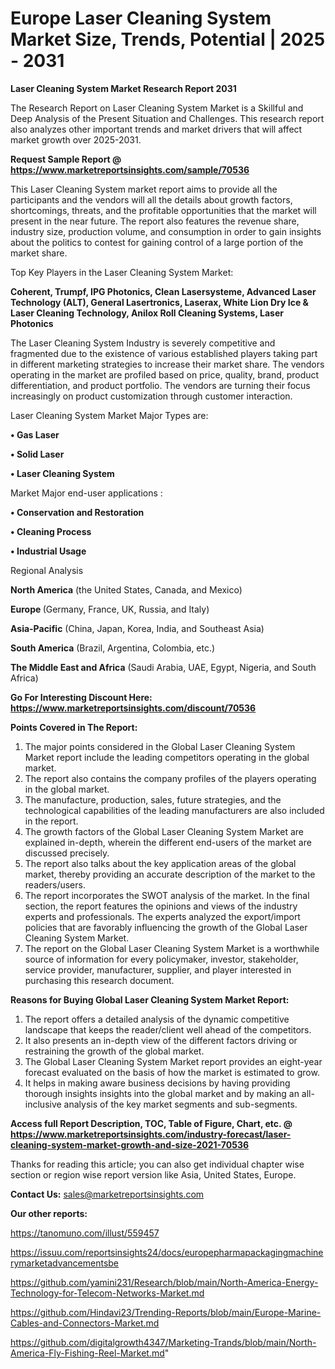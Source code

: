 # Europe Laser Cleaning System Market Size, Trends, Potential | 2025 - 2031

<strong>Laser Cleaning System Market Research Report 2031</strong>

The Research Report on Laser Cleaning System Market is a Skillful and Deep Analysis of the Present Situation and Challenges. This research report also analyzes other important trends and market drivers that will affect market growth over 2025-2031.

<strong>Request Sample Report @ <a href=https://www.marketreportsinsights.com/sample/70536>https://www.marketreportsinsights.com/sample/70536</a></strong>

This Laser Cleaning System market report aims to provide all the participants and the vendors will all the details about growth factors, shortcomings, threats, and the profitable opportunities that the market will present in the near future. The report also features the revenue share, industry size, production volume, and consumption in order to gain insights about the politics to contest for gaining control of a large portion of the market share.

Top Key Players in the Laser Cleaning System Market:

<strong>Coherent, Trumpf, IPG Photonics, Clean Lasersysteme, Advanced Laser Technology (ALT), General Lasertronics, Laserax, White Lion Dry Ice & Laser Cleaning Technology, Anilox Roll Cleaning Systems, Laser Photonics</strong>

The Laser Cleaning System Industry is severely competitive and fragmented due to the existence of various established players taking part in different marketing strategies to increase their market share. The vendors operating in the market are profiled based on price, quality, brand, product differentiation, and product portfolio. The vendors are turning their focus increasingly on product customization through customer interaction.

Laser Cleaning System Market Major Types are:

<strong>• Gas Laser

• Solid Laser

• Laser Cleaning System</strong>

Market Major end-user applications :

<strong>• Conservation and Restoration

• Cleaning Process

• Industrial Usage</strong>

Regional Analysis

</u><strong><b>North America</b></strong> (the United States, Canada, and Mexico)

<strong><b>Europe </b></strong>(Germany, France, UK, Russia, and Italy)

<strong><b>Asia-Pacific</b></strong> (China, Japan, Korea, India, and Southeast Asia)

<strong><b>South America</b></strong> (Brazil, Argentina, Colombia, etc.)

<strong><b>The Middle East and Africa</b></strong> (Saudi Arabia, UAE, Egypt, Nigeria, and South Africa)

<strong>Go For Interesting Discount Here: <a href=https://www.marketreportsinsights.com/discount/70536>https://www.marketreportsinsights.com/discount/70536</a></strong>

<strong>Points Covered in The Report:</strong>
<ol>
  <li>The major points considered in the Global Laser Cleaning System Market report include the leading competitors operating in the global market.</li>
  <li>The report also contains the company profiles of the players operating in the global market.</li>
  <li>The manufacture, production, sales, future strategies, and the technological capabilities of the leading manufacturers are also included in the report.</li>
  <li>The growth factors of the Global Laser Cleaning System Market are explained in-depth, wherein the different end-users of the market are discussed precisely.</li>
  <li>The report also talks about the key application areas of the global market, thereby providing an accurate description of the market to the readers/users.</li>
  <li>The report incorporates the SWOT analysis of the market. In the final section, the report features the opinions and views of the industry experts and professionals. The experts analyzed the export/import policies that are favorably influencing the growth of the Global Laser Cleaning System Market.</li>
  <li>The report on the Global Laser Cleaning System Market is a worthwhile source of information for every policymaker, investor, stakeholder, service provider, manufacturer, supplier, and player interested in purchasing this research document.</li>
</ol>
<strong>Reasons for Buying Global Laser Cleaning System Market Report:</strong>

<ol>
  <li>The report offers a detailed analysis of the dynamic competitive landscape that keeps the reader/client well ahead of the competitors.</li>
  <li>It also presents an in-depth view of the different factors driving or restraining the growth of the global market.</li>
  <li>The Global Laser Cleaning System Market report provides an eight-year forecast evaluated on the basis of how the market is estimated to grow.</li>
  <li>It helps in making aware business decisions by having providing thorough insights insights into the global market and by making an all-inclusive analysis of the key market segments and sub-segments.</li>
</ol>
<strong>Access full Report Description, TOC, Table of Figure, Chart, etc. @ <a href=https://www.marketreportsinsights.com/industry-forecast/laser-cleaning-system-market-growth-and-size-2021-70536>https://www.marketreportsinsights.com/industry-forecast/laser-cleaning-system-market-growth-and-size-2021-70536</a></strong>


Thanks for reading this article; you can also get individual chapter wise section or region wise report version like Asia, United States, Europe.

<strong>Contact Us:</strong>
sales@marketreportsinsights.com

<strong>Our other reports:</strong>

<a href=https://tanomuno.com/illust/559457>https://tanomuno.com/illust/559457</a>

<a href=https://issuu.com/reportsinsights24/docs/europepharmapackagingmachinerymarketadvancementsbe>https://issuu.com/reportsinsights24/docs/europepharmapackagingmachinerymarketadvancementsbe</a>

<a href=https://github.com/yamini231/Research/blob/main/North-America-Energy-Technology-for-Telecom-Networks-Market.md>https://github.com/yamini231/Research/blob/main/North-America-Energy-Technology-for-Telecom-Networks-Market.md</a>

<a href=https://github.com/Hindavi23/Trending-Reports/blob/main/Europe-Marine-Cables-and-Connectors-Market.md>https://github.com/Hindavi23/Trending-Reports/blob/main/Europe-Marine-Cables-and-Connectors-Market.md</a>

<a href=https://github.com/digitalgrowth4347/Marketing-Trands/blob/main/North-America-Fly-Fishing-Reel-Market.md>https://github.com/digitalgrowth4347/Marketing-Trands/blob/main/North-America-Fly-Fishing-Reel-Market.md</a>"
